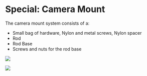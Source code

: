 # Special: Camera Mount

The camera mount system consists of a:

* Small bag of hardware, Nylon and metal screws, Nylon spacer 
* Rod
* Rod Base 
* Screws and nuts for the rod base

![](../../../../.gitbook/assets/IMG\_20171221\_134543.png)

![](../../../../.gitbook/assets/IMG\_20171221\_134628.png)
